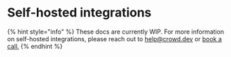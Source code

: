 # Self-hosted integrations

{% hint style="info" %}
These docs are currently WIP. For more information on self-hosted integrations, please reach out to [help@crowd.dev](mailto:help@crowd.dev) or [book a call.](https://www.cal.com/reyero/30)
{% endhint %}

